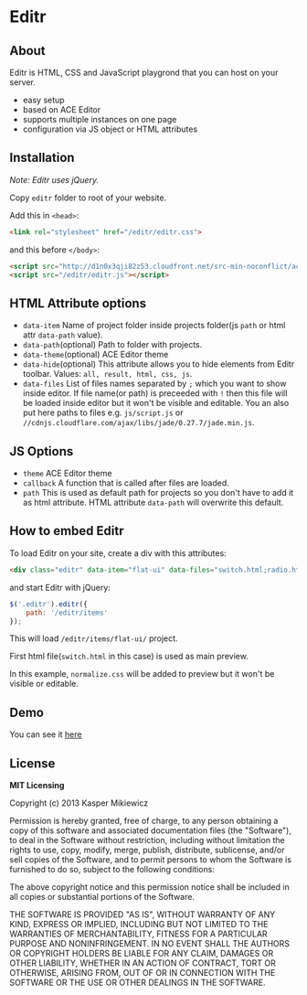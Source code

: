 # Editr

## About

Editr is HTML, CSS and JavaScript playgrond that you can host on your server.

* easy setup
* based on ACE Editor
* supports multiple instances on one page
* configuration via JS object or HTML attributes

## Installation

*Note: Editr uses jQuery.*

Copy `editr` folder to root of your website.

Add this in `<head>`:

```html
<link rel="stylesheet" href="/editr/editr.css">
```

and this before `</body>`:

```html
<script src="http://d1n0x3qji82z53.cloudfront.net/src-min-noconflict/ace.js"></script>
<script src="/editr/editr.js"></script>
```

## HTML Attribute options

* `data-item` Name of project folder inside projects folder(js `path` or html attr `data-path` value).
* `data-path`(optional) Path to folder with projects.
* `data-theme`(optional) ACE Editor theme
* `data-hide`(optional) This attribute allows you to hide elements from Editr toolbar. Values: `all, result, html, css, js`.
* `data-files` List of files names separated by `;` which you want to show inside editor. If file name(or path) is preceeded with `!` then this file will be loaded inside editor but it won't be visible and editable. You an also put here paths to files e.g. `js/script.js` or 	`//cdnjs.cloudflare.com/ajax/libs/jade/0.27.7/jade.min.js`.

## JS Options

* `theme` ACE Editor theme
* `callback` A function that is called after files are loaded.
* `path` This is used as default path for projects so you don't have to add it as html attribute. HTML attribute `data-path` will overwrite this default.

## How to embed Editr

To load Editr on your site, create a div with this attributes:

```html
<div class="editr" data-item="flat-ui" data-files="switch.html;radio.html;!normalize.css;radio.css;switch.css"></div>
```

and start Editr with jQuery:

```js
$('.editr').editr({
    path: '/editr/items'
});
```

This will load `/editr/items/flat-ui/` project.

First html file(`switch.html` in this case) is used as main preview.

In this example, `normalize.css` will be added to preview but it won't be visible or editable.

## Demo

You can see it [here](http://5minfork.com/Idered/editr)

## License

**MIT Licensing**

Copyright (c) 2013 Kasper Mikiewicz

Permission is hereby granted, free of charge, to any person obtaining a copy of this software and associated documentation files (the "Software"), to deal in the Software without restriction, including without limitation the rights to use, copy, modify, merge, publish, distribute, sublicense, and/or sell copies of the Software, and to permit persons to whom the Software is furnished to do so, subject to the following conditions:

The above copyright notice and this permission notice shall be included in all copies or substantial portions of the Software.

THE SOFTWARE IS PROVIDED "AS IS", WITHOUT WARRANTY OF ANY KIND, EXPRESS OR IMPLIED, INCLUDING BUT NOT LIMITED TO THE WARRANTIES OF MERCHANTABILITY, FITNESS FOR A PARTICULAR PURPOSE AND NONINFRINGEMENT. IN NO EVENT SHALL THE AUTHORS OR COPYRIGHT HOLDERS BE LIABLE FOR ANY CLAIM, DAMAGES OR OTHER LIABILITY, WHETHER IN AN ACTION OF CONTRACT, TORT OR OTHERWISE, ARISING FROM, OUT OF OR IN CONNECTION WITH THE SOFTWARE OR THE USE OR OTHER DEALINGS IN THE SOFTWARE.
